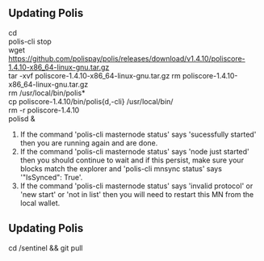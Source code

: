 ## Updating Polis

cd  
polis-cli stop  
wget https://github.com/polispay/polis/releases/download/v1.4.10/poliscore-1.4.10-x86_64-linux-gnu.tar.gz  
tar -xvf poliscore-1.4.10-x86_64-linux-gnu.tar.gz 
rm poliscore-1.4.10-x86_64-linux-gnu.tar.gz  
rm /usr/local/bin/polis*  
cp poliscore-1.4.10/bin/polis{d,-cli} /usr/local/bin/  
rm -r poliscore-1.4.10  
polisd &  

1. If the command 'polis-cli masternode status' says 'sucessfully started' then you are running again and are done.  
2. If the command 'polis-cli masternode status' says 'node just started' then you should continue to wait and if this persist, make sure your blocks match the explorer and 'polis-cli mnsync status' says '"IsSynced": True'.  
3. If the command 'polis-cli masternode status' says 'invalid protocol' or 'new start' or 'not in list' then you will need to restart this MN from the local wallet.  

## Updating Polis
cd /sentinel && git pull  
